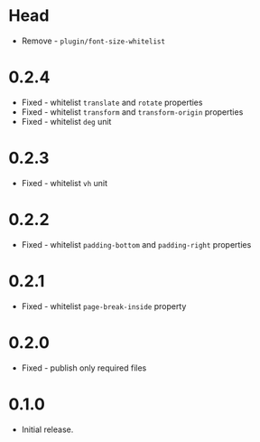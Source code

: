 # Head

- Remove - `plugin/font-size-whitelist`

# 0.2.4

- Fixed - whitelist `translate` and `rotate` properties
- Fixed - whitelist `transform` and `transform-origin` properties
- Fixed - whitelist `deg` unit

# 0.2.3

- Fixed - whitelist `vh` unit

# 0.2.2

- Fixed - whitelist `padding-bottom` and `padding-right` properties

# 0.2.1

- Fixed - whitelist `page-break-inside` property

# 0.2.0

- Fixed - publish only required files

# 0.1.0

- Initial release.
